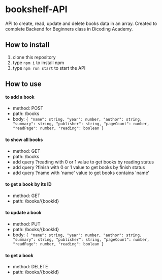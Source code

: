 # bookshelf-API
API to create, read, update and delete books data in an array. Created to complete Backend for Beginners class in Dicoding Academy.

## How to install
1. clone this repository
2. type `npm i` to install npm
3. type `npm run start` to  start the API

## How to use
#### to add a book
- method: POST
- path: /books
- body: `{
    "name": string,
    "year": number,
    "author": string,
    "summary": string,
    "publisher": string,
    "pageCount": number,
    "readPage": number,
    "reading": boolean
}`

#### to show all books
- method: GET
- path: /books
- add query ?reading with 0 or 1 value to get books by reading status
- add query ?finish with 0 or 1 value to get books by finish status
- add query ?name with 'name' value to get books contains 'name'

#### to get a book by its ID
- method: GET
- path: /books/{bookId}

#### to update a book
- method: PUT
- path: /books/{bookId}
- body: `{
    "name": string,
    "year": number,
    "author": string,
    "summary": string,
    "publisher": string,
    "pageCount": number,
    "readPage": number,
    "reading": boolean
}`

#### to get a book
- method: DELETE
- path: /books/{bookId}
